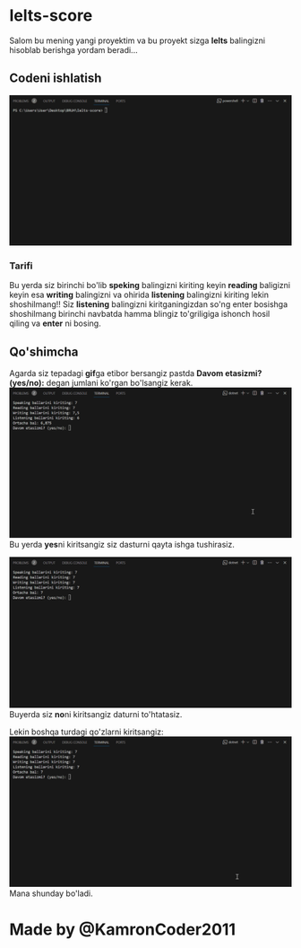 # Ielts-score

Salom bu mening yangi proyektim va bu proyekt sizga **Ielts** balingizni hisoblab berishga yordam beradi...

## **Code**ni ishlatish

![run code](/image/gif1.gif)
### Tarifi 
Bu yerda siz birinchi bo'lib **speking** balingizni kiriting keyin **reading** baligizni keyin esa **writing** balingizni va ohirida **listening** balingizni kiriting lekin shoshilmang!! Siz **listening** balingizni kiritganingizdan so'ng enter bosishga shoshilmang birinchi navbatda hamma blingiz to'griligiga ishonch hosil qiling va **enter** ni bosing.

## Qo'shimcha

Agarda siz tepadagi **gif**ga etibor bersangiz pastda **Davom etasizmi? (yes/no):**  degan jumlani ko'rgan bo'lsangiz kerak. 
![run code](/image/gif2.gif)
Bu yerda **yes**ni kiritsangiz siz dasturni qayta ishga tushirasiz.

![run code](/image/gif3.gif)
Buyerda siz **no**ni kiritsangiz daturni to'htatasiz.

Lekin boshqa turdagi qo'zlarni kiritsangiz:
![run code](/image/gif4.gif)
Mana shunday bo'ladi.

# Made by @KamronCoder2011